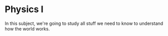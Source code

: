 # Physics I

In this subject, we're going to study all stuff we need to know to understand how the world works.
